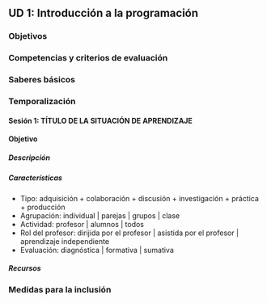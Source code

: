## UD 1: Introducción a la programación

### Objetivos

### Competencias y criterios de evaluación

### Saberes básicos

### Temporalización
  
#### Sesión 1: TÍTULO DE LA SITUACIÓN DE APRENDIZAJE

#### Objetivo

##### Descripción

##### Características
  
* Tipo: adquisición + colaboración + discusión + investigación + práctica + producción 
* Agrupación: individual | parejas | grupos | clase
* Actividad: profesor | alumnos | todos
* Rol del profesor: dirijida por el profesor | asistida por el profesor | aprendizaje independiente
* Evaluación: diagnóstica | formativa | sumativa

##### Recursos

<REPETIR SESIONES>

### Medidas para la inclusión
